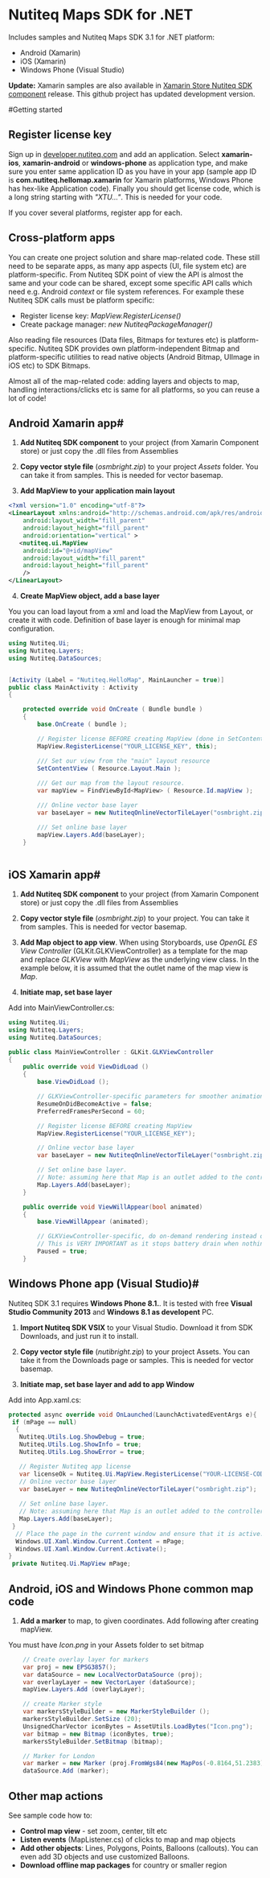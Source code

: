# Nutiteq Maps SDK for .NET

Includes samples and Nutiteq Maps SDK 3.1 for .NET platform:
* Android (Xamarin)
* iOS (Xamarin)
* Windows Phone (Visual Studio)

**Update:** Xamarin samples are also available in [Xamarin Store Nutiteq SDK component](https://components.xamarin.com/view/NutiteqMapsSDK) release. This github project has updated development version.

#Getting started
## Register license key

Sign up in [developer.nutiteq.com](http://developer.nutiteq.com) and add an application. Select **xamarin-ios**, **xamarin-android** or **windows-phone** as application type, and make sure you enter same application ID as you have in your app (sample app ID is **com.nutiteq.hellomap.xamarin** for Xamarin platforms, Windows Phone has hex-like Application code). Finally you should get license code, which is a long string starting with *"XTU..."*. This is needed for your code.

If you cover several platforms, register app for each.

## Cross-platform apps #

You can create one project solution and share map-related code. These still need to be separate apps, as many app aspects (UI, file system etc) are platform-specific. From Nutiteq SDK point of view the API is almost the same and your code can be shared, except some specific API calls which need e.g. Android *context* or file system references. For example these Nutiteq SDK calls must be platform specific:

* Register license key: *MapView.RegisterLicense()*
* Create package manager: *new NutiteqPackageManager()*

Also reading file resources (Data files, Bitmaps for textures etc) is platform-specific. Nutiteq SDK provides own platform-independent Bitmap and platform-specific utilities to read native objects (Android Bitmap, UIImage in iOS etc) to SDK Bitmaps.

Almost all of the map-related code: adding layers and objects to map, handling interactions/clicks etc is same for all platforms, so you can reuse a lot of code!

## Android Xamarin app#

1) **Add Nutiteq SDK component** to your project (from Xamarin Component store) or just copy the .dll files from Assemblies

2) **Copy vector style file** (*osmbright.zip*) to your project *Assets* folder. You can take it from samples. This is needed for vector basemap.

3) **Add MapView to your application main layout**

```xml
<?xml version="1.0" encoding="utf-8"?>
<LinearLayout xmlns:android="http://schemas.android.com/apk/res/android"
    android:layout_width="fill_parent"
    android:layout_height="fill_parent"
    android:orientation="vertical" >
   <nutiteq.ui.MapView
    android:id="@+id/mapView"
    android:layout_width="fill_parent" 
    android:layout_height="fill_parent" 
    />
</LinearLayout>
```

4) **Create MapView object, add a base layer** 

You you can load layout from a xml and load the MapView from Layout, or create it with code. Definition of base layer is enough for minimal map configuration.

```csharp
using Nutiteq.Ui;
using Nutiteq.Layers;
using Nutiteq.DataSources;


[Activity (Label = "Nutiteq.HelloMap", MainLauncher = true)]
public class MainActivity : Activity
{

	protected override void OnCreate ( Bundle bundle )
	{
		base.OnCreate ( bundle );

		// Register license BEFORE creating MapView (done in SetContentView)
		MapView.RegisterLicense("YOUR_LICENSE_KEY", this);

		/// Set our view from the "main" layout resource
		SetContentView ( Resource.Layout.Main );
	
		/// Get our map from the layout resource. 
		var mapView = FindViewById<MapView> ( Resource.Id.mapView );

		/// Online vector base layer
		var baseLayer = new NutiteqOnlineVectorTileLayer("osmbright.zip");

		/// Set online base layer  
		mapView.Layers.Add(baseLayer);
	}
	
```


## iOS Xamarin app#


1) **Add Nutiteq SDK component** to your project (from Xamarin Component store) or just copy the .dll files from Assemblies

2) **Copy vector style file** (*osmbright.zip*) to your project. You can take it from samples. This is needed for vector basemap.

3) **Add Map object to app view**. When using Storyboards, use *OpenGL ES View Controller* (GLKit.GLKViewController)
as a template for the map and replace *GLKView* with *MapView* as the underlying view class.
In the example below, it is assumed that the outlet name of the map view is *Map*.

4) **Initiate map, set base layer**

Add into MainViewController.cs:

```csharp
using Nutiteq.Ui;
using Nutiteq.Layers;
using Nutiteq.DataSources;

public class MainViewController : GLKit.GLKViewController
{
	public override void ViewDidLoad ()
	{
		base.ViewDidLoad ();

		// GLKViewController-specific parameters for smoother animations
		ResumeOnDidBecomeActive = false;
		PreferredFramesPerSecond = 60;

		// Register license BEFORE creating MapView 
		MapView.RegisterLicense("YOUR_LICENSE_KEY");

		// Online vector base layer
		var baseLayer = new NutiteqOnlineVectorTileLayer("osmbright.zip");

		// Set online base layer.
		// Note: assuming here that Map is an outlet added to the controller.
		Map.Layers.Add(baseLayer);
	}

	public override void ViewWillAppear(bool animated)
	{
		base.ViewWillAppear (animated);

		// GLKViewController-specific, do on-demand rendering instead of constant redrawing
		// This is VERY IMPORTANT as it stops battery drain when nothing changes on the screen!
		Paused = true;
	}

```

## Windows Phone app (Visual Studio)#

Nutiteq SDK 3.1 requires **Windows Phone 8.1.**. It is tested with free **Visual Studio Community 2013** and **Windows 8.1 as developent** PC.

1) **Import Nutiteq SDK VSIX** to your Visual Studio. Download it from SDK Downloads, and just run it to install.

2) **Copy vector style file** (*nutibright.zip*) to your project Assets. You can take it from the Downloads page or samples. This is needed for vector basemap.

3) **Initiate map, set base layer and add to app Window**

Add into App.xaml.cs:

```csharp
protected async override void OnLaunched(LaunchActivatedEventArgs e){
 if (mPage == null)
  {
   Nutiteq.Utils.Log.ShowDebug = true;
   Nutiteq.Utils.Log.ShowInfo = true;
   Nutiteq.Utils.Log.ShowError = true;

   // Register Nutiteq app license
   var licenseOk = Nutiteq.Ui.MapView.RegisterLicense("YOUR-LICENSE-CODE");
   // Online vector base layer
   var baseLayer = new NutiteqOnlineVectorTileLayer("osmbright.zip");
   
   // Set online base layer.
   // Note: assuming here that Map is an outlet added to the controller.
   Map.Layers.Add(baseLayer);
 }
  // Place the page in the current window and ensure that it is active.
  Windows.UI.Xaml.Window.Current.Content = mPage;
  Windows.UI.Xaml.Window.Current.Activate();
}
 private Nutiteq.Ui.MapView mPage;

```


## Android, iOS and Windows Phone common map code #

1) **Add a marker** to map, to given coordinates. Add following after creating mapView.

You must have *Icon.png* in your Assets folder to set bitmap

```csharp
	// Create overlay layer for markers
	var proj = new EPSG3857();
	var dataSource = new LocalVectorDataSource (proj);
	var overlayLayer = new VectorLayer (dataSource);
	mapView.Layers.Add (overlayLayer);

	// create Marker style
	var markersStyleBuilder = new MarkerStyleBuilder ();
	markersStyleBuilder.SetSize (20);
	UnsignedCharVector iconBytes = AssetUtils.LoadBytes("Icon.png");
	var bitmap = new Bitmap (iconBytes, true);
	markersStyleBuilder.SetBitmap (bitmap);

	// Marker for London
	var marker = new Marker (proj.FromWgs84(new MapPos(-0.8164,51.2383)), markersStyleBuilder.BuildStyle ());
	dataSource.Add (marker);

```

## Other map actions

See sample code how to:

* **Control map view** - set zoom, center, tilt etc
* **Listen events** (MapListener.cs) of clicks to map and map objects
* **Add other objects**: Lines, Polygons, Points, Balloons (callouts). You can even add 3D objects and use customized Balloons.
* **Download offline map packages** for country or smaller region
